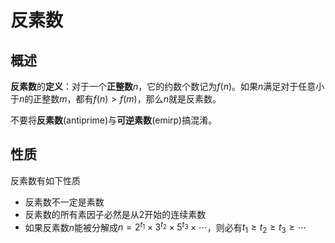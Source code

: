 # 反素数

## 概述

**反素数**的**定义**：对于一个**正整数**$n$，它的约数个数记为$f(n)$。如果$n$满足对于任意小于$n$的正整数$m$，都有$f(n) > f(m)$，那么$n$就是反素数。

不要将**反素数**(antiprime)与**可逆素数**(emirp)搞混淆。

## 性质

反素数有如下性质

* 反素数不一定是素数
* 反素数的所有素因子必然是从$2$开始的连续素数
* 如果反素数$n$能被分解成$n = 2^{t_1} \times 3^{t_2} \times 5^{t_3} \times \cdots$，则必有$t_1 \geq t_2 \geq t_3 \geq \cdots$
